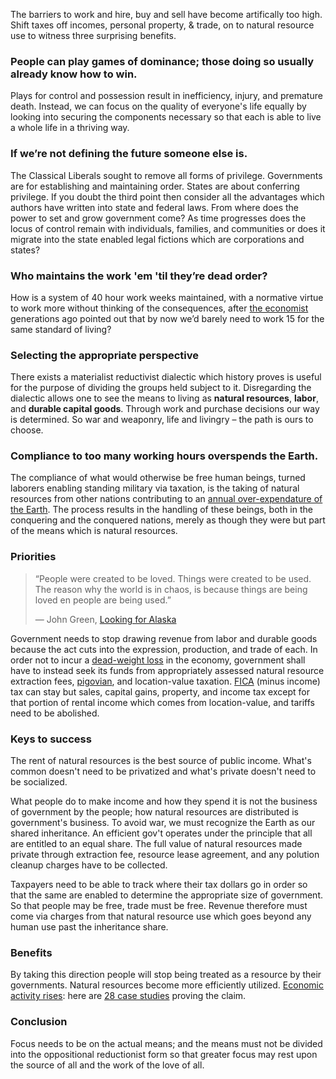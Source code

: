 The barriers to work and hire, buy and sell have become artifically too high. Shift taxes off incomes, personal property, & trade, on to natural resource use to witness three surprising benefits.

### People can play games of dominance; those doing so usually already know how to win.
Plays for control and possession result in inefficiency, injury, and premature death. Instead, we can focus on the quality of everyone's life equally by looking into securing the components necessary so that each is able to live a whole life in a thriving way.

### If we’re not defining the future someone else is.
The Classical Liberals sought to remove all forms of privilege. Governments are for establishing and maintaining order. States are about conferring privilege. If you doubt the third point then consider all the advantages which authors have written into state and federal laws. From where does the power to set and grow government come? As time progresses does the locus of control remain with individuals, families, and communities or does it migrate into the state enabled legal fictions which are corporations and states?

### Who maintains the work 'em 'til they’re dead order? 
How is a system of 40 hour work weeks maintained, with a normative virtue to work more without thinking of the consequences, after [the economist](https://www.newyorker.com/magazine/2014/05/26/no-time#:~:text=It%20was%20titled%20%E2%80%9CEconomic%20Possibilities,to%20worry%20about%20making%20money.) generations ago pointed out that by now we’d barely need to work 15 for the same standard of living?

### Selecting the appropriate perspective
There exists a materialist reductivist dialectic which history proves is useful for the purpose of dividing the groups held subject to it. Disregarding the dialectic allows one to see the means to living as **natural resources**, **labor**, and **durable capital goods**. Through work and purchase decisions our way is determined. So war and weaponry, life and livingry – the path is ours to choose.

### Compliance to too many working hours overspends the Earth. 
The compliance of what would otherwise be free human beings, turned laborers enabling standing military via taxation, is the taking of natural resources from other nations contributing to an [annual over-expendature of the Earth](https://www.overshootday.org/about-earth-overshoot-day/). The process results in the handling of these beings, both in the conquering and the conquered nations, merely as though they were but part of the means which is natural resources.

### Priorities
>“People were created to be loved.
>Things were created to be used.
>The reason why the world is in chaos, 
>is because things are being loved en people are being used.”
>
>― John Green, [Looking for Alaska](https://g.co/kgs/1c9M6h)

Government needs to stop drawing revenue from labor and durable goods because the act cuts into the expression, production, and trade of each. In order not to incur a [dead-weight loss](https://www.youtube.com/watch?v=-mEn9zxQ0Q0) in the economy, government shall have to instead seek its funds from appropriately assessed natural resource extraction fees, [pigovian](https://www.investopedia.com/terms/p/pigoviantax.asp#:~:text=A%20Pigovian%20(Pigouvian)%20tax%20is,of%20the%20product's%20market%20price.), and location-value taxation. [FICA](https://personal-finance.extension.org/what-is-fica-tax-and-how-is-it-calculated/) (minus income) tax can stay but sales, capital gains, property, and income tax except for that portion of rental income which comes from location-value, and tariffs need to be abolished.

### Keys to success
The rent of natural resources is the best source of public income. What's common doesn't need to be privatized and what's private doesn't need to be socialized.

What people do to make income and how they spend it is not the business of government by the people; how natural resources are distributed is government's business. To avoid war, we must recognize the Earth as our shared inheritance. An efficient gov't operates under the principle that all are entitled to an equal share. The full value of natural resources made private through extraction fee, resource lease agreement, and any polution cleanup charges have to be collected. 

Taxpayers need to be able to track where their tax dollars go in order so that the same are enabled to determine the appropriate size of government. So that people may be free, trade must be free. Revenue therefore must come via charges from that natural resource use which goes beyond any human use past the inheritance share.

### Benefits
By taking this direction people will stop being treated as a resource by their governments. Natural resources become more efficiently utilized. [Economic activity rises](https://vimeo.com/51684828): here are [28 case studies](https://www.progress.org/articles/where-a-tax-reform-has-worked) proving the claim.

### Conclusion
Focus needs to be on the actual means; and the means must not be divided into the oppositional reductionist form so that greater focus may rest upon the source of all and the work of the love of all.
